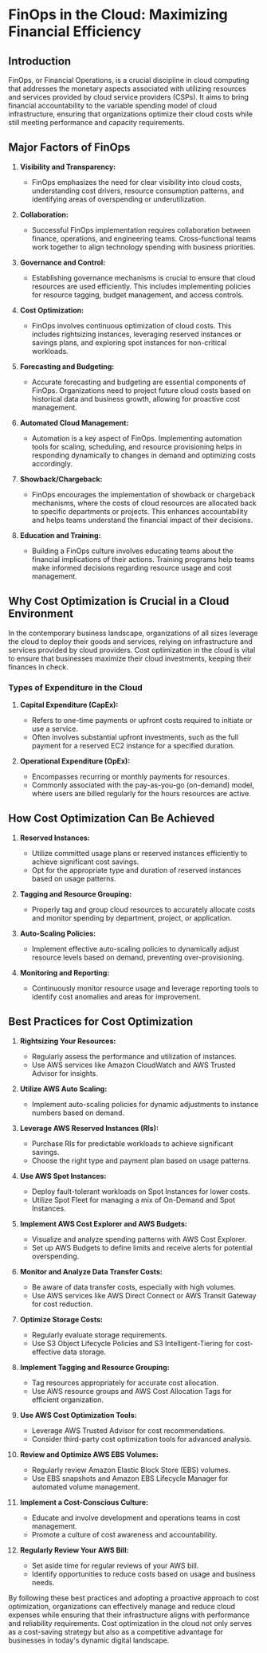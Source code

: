 # FinOps in the Cloud: Maximizing Financial Efficiency

## Introduction
FinOps, or Financial Operations, is a crucial discipline in cloud computing that addresses the monetary aspects associated with utilizing resources and services provided by cloud service providers (CSPs). It aims to bring financial accountability to the variable spending model of cloud infrastructure, ensuring that organizations optimize their cloud costs while still meeting performance and capacity requirements.

## Major Factors of FinOps

1. **Visibility and Transparency:**
   - FinOps emphasizes the need for clear visibility into cloud costs, understanding cost drivers, resource consumption patterns, and identifying areas of overspending or underutilization.

2. **Collaboration:**
   - Successful FinOps implementation requires collaboration between finance, operations, and engineering teams. Cross-functional teams work together to align technology spending with business priorities.

3. **Governance and Control:**
   - Establishing governance mechanisms is crucial to ensure that cloud resources are used efficiently. This includes implementing policies for resource tagging, budget management, and access controls.

4. **Cost Optimization:**
   - FinOps involves continuous optimization of cloud costs. This includes rightsizing instances, leveraging reserved instances or savings plans, and exploring spot instances for non-critical workloads.

5. **Forecasting and Budgeting:**
   - Accurate forecasting and budgeting are essential components of FinOps. Organizations need to project future cloud costs based on historical data and business growth, allowing for proactive cost management.

6. **Automated Cloud Management:**
   - Automation is a key aspect of FinOps. Implementing automation tools for scaling, scheduling, and resource provisioning helps in responding dynamically to changes in demand and optimizing costs accordingly.

7. **Showback/Chargeback:**
   - FinOps encourages the implementation of showback or chargeback mechanisms, where the costs of cloud resources are allocated back to specific departments or projects. This enhances accountability and helps teams understand the financial impact of their decisions.

8. **Education and Training:**
   - Building a FinOps culture involves educating teams about the financial implications of their actions. Training programs help teams make informed decisions regarding resource usage and cost management.

## Why Cost Optimization is Crucial in a Cloud Environment

In the contemporary business landscape, organizations of all sizes leverage the cloud to deploy their goods and services, relying on infrastructure and services provided by cloud providers. Cost optimization in the cloud is vital to ensure that businesses maximize their cloud investments, keeping their finances in check.

### Types of Expenditure in the Cloud

1. **Capital Expenditure (CapEx):**
   - Refers to one-time payments or upfront costs required to initiate or use a service.
   - Often involves substantial upfront investments, such as the full payment for a reserved EC2 instance for a specified duration.

2. **Operational Expenditure (OpEx):**
   - Encompasses recurring or monthly payments for resources.
   - Commonly associated with the pay-as-you-go (on-demand) model, where users are billed regularly for the hours resources are active.

## How Cost Optimization Can Be Achieved

1. **Reserved Instances:**
   - Utilize committed usage plans or reserved instances efficiently to achieve significant cost savings.
   - Opt for the appropriate type and duration of reserved instances based on usage patterns.

2. **Tagging and Resource Grouping:**
   - Properly tag and group cloud resources to accurately allocate costs and monitor spending by department, project, or application.

3. **Auto-Scaling Policies:**
   - Implement effective auto-scaling policies to dynamically adjust resource levels based on demand, preventing over-provisioning.

4. **Monitoring and Reporting:**
   - Continuously monitor resource usage and leverage reporting tools to identify cost anomalies and areas for improvement.

## Best Practices for Cost Optimization

1. **Rightsizing Your Resources:**
   - Regularly assess the performance and utilization of instances.
   - Use AWS services like Amazon CloudWatch and AWS Trusted Advisor for insights.

2. **Utilize AWS Auto Scaling:**
   - Implement auto-scaling policies for dynamic adjustments to instance numbers based on demand.

3. **Leverage AWS Reserved Instances (RIs):**
   - Purchase RIs for predictable workloads to achieve significant savings.
   - Choose the right type and payment plan based on usage patterns.

4. **Use AWS Spot Instances:**
   - Deploy fault-tolerant workloads on Spot Instances for lower costs.
   - Utilize Spot Fleet for managing a mix of On-Demand and Spot Instances.

5. **Implement AWS Cost Explorer and AWS Budgets:**
   - Visualize and analyze spending patterns with AWS Cost Explorer.
   - Set up AWS Budgets to define limits and receive alerts for potential overspending.

6. **Monitor and Analyze Data Transfer Costs:**
   - Be aware of data transfer costs, especially with high volumes.
   - Use AWS services like AWS Direct Connect or AWS Transit Gateway for cost reduction.

7. **Optimize Storage Costs:**
   - Regularly evaluate storage requirements.
   - Use S3 Object Lifecycle Policies and S3 Intelligent-Tiering for cost-effective data storage.

8. **Implement Tagging and Resource Grouping:**
   - Tag resources appropriately for accurate cost allocation.
   - Use AWS resource groups and AWS Cost Allocation Tags for efficient organization.

9. **Use AWS Cost Optimization Tools:**
   - Leverage AWS Trusted Advisor for cost recommendations.
   - Consider third-party cost optimization tools for advanced analysis.

10. **Review and Optimize AWS EBS Volumes:**
    - Regularly review Amazon Elastic Block Store (EBS) volumes.
    - Use EBS snapshots and Amazon EBS Lifecycle Manager for automated volume management.

11. **Implement a Cost-Conscious Culture:**
    - Educate and involve development and operations teams in cost management.
    - Promote a culture of cost awareness and accountability.

12. **Regularly Review Your AWS Bill:**
    - Set aside time for regular reviews of your AWS bill.
    - Identify opportunities to reduce costs based on usage and business needs.

By following these best practices and adopting a proactive approach to cost optimization, organizations can effectively manage and reduce cloud expenses while ensuring that their infrastructure aligns with performance and reliability requirements. Cost optimization in the cloud not only serves as a cost-saving strategy but also as a competitive advantage for businesses in today's dynamic digital landscape.
